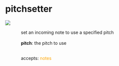 
<a name=pitchsetter></a><br>
# <b>pitchsetter</b>
<img src="https://www.bespokesynth.com/docs/screenshots/pitchsetter.png"><br>
<div style="display:inline-block;margin-left:50px;">
set an incoming note to use a specified pitch<br/><br/>
<b>pitch</b>: the pitch to use<br>

<br>accepts: <font color=orange>notes</font> <br></div>
